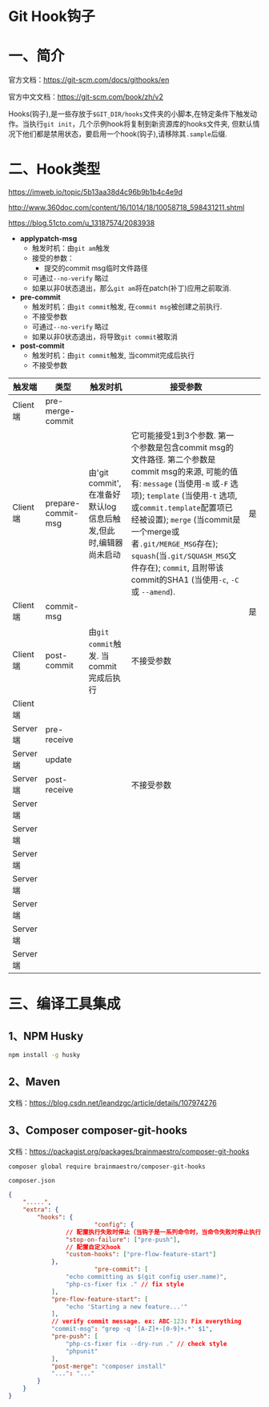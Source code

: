 # Git Hook钩子

# 一、简介

官方文档：https://git-scm.com/docs/githooks/en

官方中文文档：https://git-scm.com/book/zh/v2

Hooks(钩子),是一些存放于`$GIT_DIR/hooks`文件夹的小脚本,在特定条件下触发动作。当执行`git init`，几个示例hook将复制到新资源库的hooks文件夹, 但默认情况下他们都是禁用状态，要启用一个hook(钩子),请移除其`.sample`后缀.

# 二、Hook类型



https://imweb.io/topic/5b13aa38d4c96b9b1b4c4e9d

http://www.360doc.com/content/16/1014/18/10058718_598431211.shtml

https://blog.51cto.com/u_13187574/2083938

- **applypatch-msg**
  - 触发时机：由`git am`触发
  - 接受的参数：
    - 提交的commit msg临时文件路径
  - 可通过`--no-verify` 略过
  - 如果以非0状态退出，那么`git am`将在patch(补丁)应用之前取消.
- **pre-commit**
  - 触发时机：由`git commit`触发, 在`commit msg`被创建之前执行. 
  - 不接受参数
  - 可通过`--no-verify` 略过
  - 如果以非0状态退出，将导致`git commit`被取消
- **post-commit**
  - 触发时机：由`git commit`触发, 当commit完成后执行
  - 不接受参数



| 触发端   | 类型               | 触发时机                                                     | 接受参数                                                     |      |
| -------- | ------------------ | ------------------------------------------------------------ | ------------------------------------------------------------ | ---- |
| Client端 | pre-merge-commit   |                                                              |                                                              |      |
| Client端 | prepare-commit-msg | 由'git commit',在准备好默认log信息后触发,但此时,编辑器尚未启动 | 它可能接受1到3个参数. 第一个参数是包含commit msg的文件路径. 第二个参数是commit msg的来源, 可能的值有:   `message` (当使用`-m` 或`-F` 选项);  `template` (当使用`-t` 选项,或`commit.template`配置项已经被设置);  `merge` (当commit是一个merge或者`.git/MERGE_MSG`存在);   `squash`(当`.git/SQUASH_MSG`文件存在);  `commit`, 且附带该commit的SHA1 (当使用`-c`, `-C` 或 `--amend`). | 是   |
| Client端 | commit-msg         |                                                              |                                                              | 是   |
| Client端 | post-commit        | 由`git commit`触发.  当commit完成后执行                      | 不接受参数                                                   |      |
| Client端 |                    |                                                              |                                                              |      |
| Server端 | pre-receive        |                                                              |                                                              |      |
| Server端 | update             |                                                              |                                                              |      |
| Server端 | post-receive       |                                                              | 不接受参数                                                   |      |
| Server端 |                    |                                                              |                                                              |      |
| Server端 |                    |                                                              |                                                              |      |
| Server端 |                    |                                                              |                                                              |      |
| Server端 |                    |                                                              |                                                              |      |
| Server端 |                    |                                                              |                                                              |      |
| Server端 |                    |                                                              |                                                              |      |
| Server端 |                    |                                                              |                                                              |      |



# 三、编译工具集成

## 1、NPM  Husky

```bash
npm install -g husky 
```



## 2、Maven

文档：https://blog.csdn.net/leandzgc/article/details/107974276

## 3、Composer composer-git-hooks

文档：https://packagist.org/packages/brainmaestro/composer-git-hooks

```bash
composer global require brainmaestro/composer-git-hooks
```

`composer.json`

```json
{
  	".....",
    "extra": {
        "hooks": {
						"config": {
              	// 配置执行失败时停止（当钩子是一系列命令时，当命令失败时停止执行会很有用）
                "stop-on-failure": ["pre-push"],
              	// 配置自定义hook
               	"custom-hooks": ["pre-flow-feature-start"]
            },
						"pre-commit": [
                "echo committing as $(git config user.name)",
                "php-cs-fixer fix ." // fix style
            ],
          	"pre-flow-feature-start": [
                "echo 'Starting a new feature...'"
            ],
            // verify commit message. ex: ABC-123: Fix everything
            "commit-msg": "grep -q '[A-Z]+-[0-9]+.*' $1",
            "pre-push": [
                "php-cs-fixer fix --dry-run ." // check style
                "phpunit"
            ],
            "post-merge": "composer install"
            "...": "..."
        }
    }
}
```

